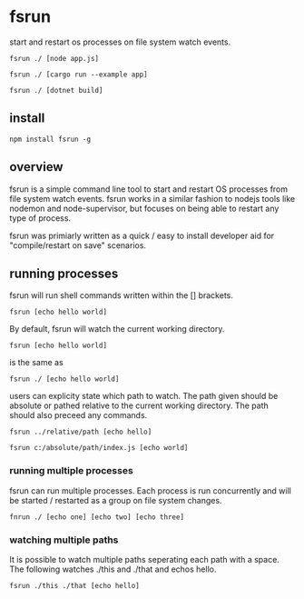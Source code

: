 # fsrun

start and restart os processes on file system watch events.

```
fsrun ./ [node app.js]

fsrun ./ [cargo run --example app]

fsrun ./ [dotnet build]
```
## install
```
npm install fsrun -g
```

## overview

fsrun is a simple command line tool to start and restart OS
processes from file system watch events. fsrun works in a similar 
fashion to nodejs tools like nodemon and node-supervisor, 
but focuses on being able to restart any type of process.

fsrun was primiarly written as a quick / easy to install developer aid for "compile/restart 
on save" scenarios.

## running processes

fsrun will run shell commands written within the [] brackets. 

```
fsrun [echo hello world]
```
By default, fsrun will watch the current working directory.
```
fsrun [echo hello world]
```
is the same as 
```
fsrun ./ [echo hello world]
```

users can explicity state which path to watch. The path given should be absolute or 
pathed relative to the current working directory. The path should also preceed any commands.

```
fsrun ../relative/path [echo hello]

fsrun c:/absolute/path/index.js [echo world]
```

### running multiple processes

fsrun can run multiple processes. Each process is run concurrently and will be 
started / restarted as a group on file system changes. 

```
fnrun ./ [echo one] [echo two] [echo three]
```

### watching multiple paths

It is possible to watch multiple paths seperating each path with a space. The following watches ./this and ./that and echos hello.

```
fsrun ./this ./that [echo hello]
```



